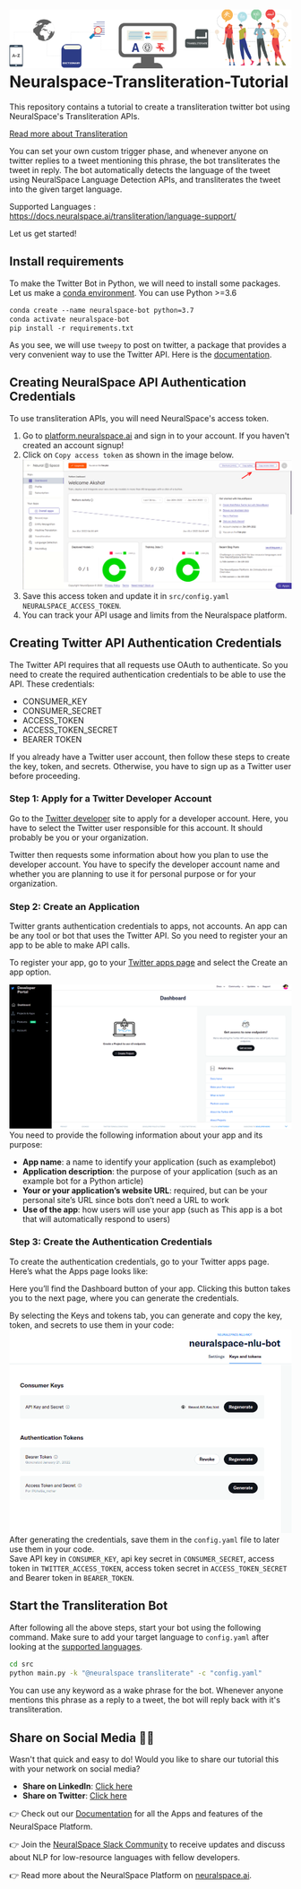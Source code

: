 # ![](./images/t13n.svg) Neuralspace-Transliteration-Tutorial

This repository contains a tutorial to create a transliteration twitter bot using NeuralSpace's Transliteration APIs.

[Read more about Transliteration](https://docs.neuralspace.ai/transliteration/overview)

You can set your own custom trigger phase, and whenever anyone on twitter replies to a tweet mentioning this phrase, the bot transliterates the tweet in reply. The bot automatically detects the language of the tweet using NeuralSpace Language Detection APIs, and transliterates the tweet into the given target language.

Supported Languages : https://docs.neuralspace.ai/transliteration/language-support/

Let us get started!


## Install requirements

To make the Twitter Bot in Python, we will need to install some packages. Let us make a [conda environment](https://docs.conda.io/projects/conda/en/latest/user-guide/getting-started.html). You can use Python >=3.6

```
conda create --name neuralspace-bot python=3.7
conda activate neuralspace-bot
pip install -r requirements.txt
```
As you see, we will use `tweepy` to post on twitter, a package that provides a very convenient way to use the Twitter API. Here is the [documentation](https://tweepy.readthedocs.io/en/latest/api.html). 


## Creating NeuralSpace API Authentication Credentials
To use transliteration APIs, you will need NeuralSpace's access token. 
1. Go to [platform.neuralspace.ai](https://platform.neuralspace.ai) and sign in to your account. If you haven't created an account signup!
2. Click on `Copy access token` as shown in the image below.
![twitter-credentials](images/access_token.png)
3. Save this access token and update it in `src/config.yaml` `NEURALSPACE_ACCESS_TOKEN`.
4. You can track your API usage and limits from the Neuralspace platform.

## Creating Twitter API Authentication Credentials
The Twitter API requires that all requests use OAuth to authenticate. So you need to create the required authentication credentials to be able to use the API. These credentials:

- CONSUMER_KEY
- CONSUMER_SECRET
- ACCESS_TOKEN
- ACCESS_TOKEN_SECRET
- BEARER TOKEN

If you already have a Twitter user account, then follow these steps to create the key, token, and secrets. Otherwise, you have to sign up as a Twitter user before proceeding.

### Step 1: Apply for a Twitter Developer Account
Go to the [Twitter developer](https://developer.twitter.com/en) site to apply for a developer account. Here, you have to select the Twitter user responsible for this account. It should probably be you or your organization. 

Twitter then requests some information about how you plan to use the developer account. You have to specify the developer account name and whether you are planning to use it for personal purpose or for your organization.

### Step 2: Create an Application
Twitter grants authentication credentials to apps, not accounts. An app can be any tool or bot that uses the Twitter API. So you need to register your an app to be able to make API calls.

To register your app, go to your [Twitter apps page](https://developer.twitter.com/en/portal/projects-and-apps) and select the Create an app option.

![twitter-create-app](images/ns-twitter-login-1.png)
You need to provide the following information about your app and its purpose:

- **App name**: a name to identify your application (such as examplebot)
- **Application description**: the purpose of your application (such as an example bot for a Python article)
- **Your or your application’s website URL**: required, but can be your personal site’s URL since bots don’t need a URL to work
- **Use of the app**: how users will use your app (such as This app is a bot that will automatically respond to users)

### Step 3: Create the Authentication Credentials

To create the authentication credentials, go to your Twitter apps page. Here’s what the Apps page looks like:

Here you’ll find the Dashboard button of your app. Clicking this button takes you to the next page, where you can generate the credentials.

By selecting the Keys and tokens tab, you can generate and copy the key, token, and secrets to use them in your code:
![twitter-credentials](images/ns-twitter-2.png)
After generating the credentials, save them in the `config.yaml` file to later use them in your code. </br>
Save API key in `CONSUMER_KEY`, api key secret in `CONSUMER_SECRET`, access token in `TWITTER_ACCESS_TOKEN`, access token secret in `ACCESS_TOKEN_SECRET` and Bearer token in `BEARER_TOKEN`.  

## Start the Transliteration Bot

After following all the above steps, start your bot using the following command. Make sure to add your target language to `config.yaml` after looking at the [supported languages](https://docs.neuralspace.ai/transliteration/language-support/).
```bash
cd src
python main.py -k "@neuralspace transliterate" -c "config.yaml"
```

You can use any keyword as a wake phrase for the bot. Whenever anyone mentions this phrase as a reply to a tweet, the bot will reply back with it's transliteration.

## Share on Social Media 👏👏
Wasn't that quick and easy to do! Would you like to share our tutorial this with your network on social media?
- **Share on LinkedIn**: [Click here](https://www.linkedin.com/sharing/share-offsite/?url=https://github.com/Neural-Space/neuralspace-transliteration-tutorial=I%20built%20a%20Transliteration%20Twitter%20Bot%20using%20NeuralSpace%20Platform&source=Twitter)
- **Share on Twitter**: [Click here](http://twitter.com/share?text=I%20built%20a%20Transliteration%20Twitter%20Bot%20using%20@NeuralSpace%20Platform.%20It%20was%20so%20easy%20and%20quick.%20Try%20it%20out!&url=https://github.com/Neural-Space/neuralspace-transliteration-tutorial&hashtags=NLProc,NeuralSpace)



👉 Check out our [Documentation](https://docs.neuralspace.ai/) for all the Apps and features of the NeuralSpace Platform.

👉 Join the [NeuralSpace Slack Community](https://neuralspacecommunity.slack.com/join/shared_invite/zt-xlj1xr8k-GQrOkp7tRIV9IuI_0GWS7Q#/shared-invite/email) to receive updates and discuss about NLP for low-resource languages with fellow developers.

👉 Read more about the NeuralSpace Platform on [neuralspace.ai](https://www.neuralspace.ai/).